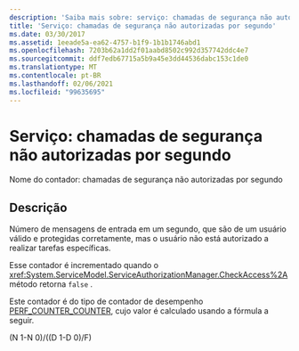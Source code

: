 ```yaml
---
description: 'Saiba mais sobre: serviço: chamadas de segurança não autorizadas por segundo'
title: 'Serviço: chamadas de segurança não autorizadas por segundo'
ms.date: 03/30/2017
ms.assetid: 1eeade5a-ea62-4757-b1f9-1b1b1746abd1
ms.openlocfilehash: 7203b62a1dd2f01aabd8502c992d357742ddc4e7
ms.sourcegitcommit: ddf7edb67715a5b9a45e3dd44536dabc153c1de0
ms.translationtype: MT
ms.contentlocale: pt-BR
ms.lasthandoff: 02/06/2021
ms.locfileid: "99635695"
---
```

# <a name="service-security-calls-not-authorized-per-second"></a>Serviço: chamadas de segurança não autorizadas por segundo

Nome do contador: chamadas de segurança não autorizadas por segundo  
  
## <a name="description"></a>Descrição  

 Número de mensagens de entrada em um segundo, que são de um usuário válido e protegidas corretamente, mas o usuário não está autorizado a realizar tarefas específicas.  
  
 Esse contador é incrementado quando o <xref:System.ServiceModel.ServiceAuthorizationManager.CheckAccess%2A> método retorna `false` .  
  
 Este contador é do tipo de contador de desempenho [PERF_COUNTER_COUNTER](/previous-versions/windows/it-pro/windows-server-2003/cc740048(v=ws.10)), cujo valor é calculado usando a fórmula a seguir.  
  
 (N 1-N 0)/((D 1-D 0)/F)
